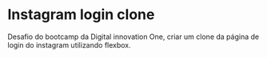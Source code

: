 # Instagram login clone

Desafio do bootcamp da Digital innovation One, criar um clone da página de login do instagram utilizando flexbox.

